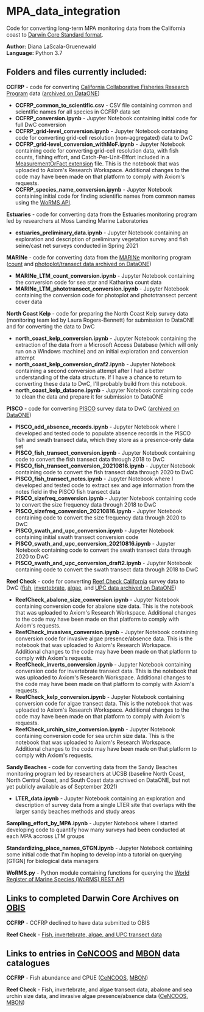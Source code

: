 # MPA_data_integration

Code for converting long-term MPA monitoring data from the California coast to [Darwin Core Standard format](https://dwc.tdwg.org/terms/#occurrence).

**Author:** Diana LaScala-Gruenewald <br>
**Language:** Python 3.7 

## Folders and files currently included:
**CCFRP** - code for converting [California Collaborative Fisheries Research Program](https://mlml.sjsu.edu/ccfrp/) data ([archived on DataONE](https://opc.dataone.org/view/doi%3A10.25494%2FP6901R))
- **CCFRP_common_to_scientific.csv** - CSV file containing common and scientific names for all species in CCFRP data set
- **CCFRP_conversion.ipynb** - Jupyter Notebook containing initial code for full DwC conversion
- **CCFRP_grid-level_conversion.ipynb** - Jupyter Notebook containing code for converting grid-cell resolution (non-aggregated) data to DwC
- **CCFRP_grid-level_conversion_withMoF.ipynb** - Jupyter Notebook containing code for converting grid-cell resolution data, with fish counts, fishing effort, and Catch-Per-Unit-Effort included in a [MeasurementOrFact extension](https://tools.gbif.org/dwca-validator/extension.do?id=http://rs.iobis.org/obis/terms/ExtendedMeasurementOrFact) file. This is the notebook that was uploaded to Axiom's Research Workspace. Additional changes to the code may have been made on that platform to comply with Axiom's requests.
- **CCFRP_species_name_conversion.ipynb** - Jupyter Notebook containing initial code for finding scientific names from common names using the [WoRMS API](http://www.marinespecies.org/rest/).

**Estuaries** - code for converting data from the Estuaries monitoring program led by researchers at Moss Landing Marine Laboratories
- **estuaries_preliminary_data.ipynb** - Jupyter Notebook containing an exploration and description of preliminary vegetation survey and fish seine/cast net surveys conducted in Spring 2021

**MARINe** - code for converting data from the [MARINe](https://marine.ucsc.edu/) monitoring program ([count](https://data.piscoweb.org/metacatui/view/doi%3A10.6085%2FAA%2Fmarine_ltm.4.8) and [photoplot/transect data archived on DataONE](https://data.piscoweb.org/metacatui/view/doi%3A10.6085%2FAA%2Fmarine_ltm.12.5))
- **MARINe_LTM_count_conversion.ipynb** - Jupyter Notebook containing the conversion code for sea star and Katharina count data
- **MARINe_LTM_phototransect_conversion.ipynb** - Jupyter Notebook containing the conversion code for photoplot and phototransect percent cover data

**North Coast Kelp** - code for preparing the North Coast Kelp survey data (monitoring team led by Laura Rogers-Bennett) for submission to DataONE and for converting the data to DwC
- **north_coast_kelp_conversion.ipynb** - Jupyter Notebook containing the extraction of the data from a Microsoft Access Database (which will only run on a Windows machine) and an initial exploration and conversion attempt
- **north_coast_kelp_conversion_draf2.ipynb** - Jupyter Notebook containing a second conversion attempt after I had a better understanding of the data structure. If I have a chance to return to converting these data to DwC, I'll probably build from this notebook.
- **north_coast_kelp_dataone.ipynb** - Jupyter Notebook containing code to clean the data and prepare it for submission to DataONE

**PISCO** - code for converting [PISCO](http://www.piscoweb.org/) survey data to DwC ([archived on DataONE](https://opc.dataone.org/view/MLPA_kelpforest.metadata.1))
- **PISCO_add_absence_records.ipynb** - Jupyter Notebook where I developed and tested code to populate absence records in the PISCO fish and swath transect data, which they store as a presence-only data set
- **PISCO_fish_transect_conversion.ipynb** - Jupyter Notebook containing code to convert the fish transect data through 2018 to DwC
- **PISCO_fish_transect_conversion_20210816.ipynb** - Jupyter Notebook containing code to convert the fish transect data through 2020 to DwC
- **PISCO_fish_transect_notes.ipynb** - Jupyter Notebook where I developed and tested code to extract sex and age information from the notes field in the PISCO fish transect data
- **PISCO_sizefreq_conversion.ipynb** - Jupyter Notebook containing code to convert the size frequency data through 2018 to DwC
- **PISCO_sizefreq_conversion_20210816.ipynb** - Jupyter Notebook containing code to convert the size frequency data through 2020 to DwC
- **PISCO_swath_and_upc_conversion.ipynb** - Jupyter Notebook containing initial swath transect conversion code
- **PISCO_swath_and_upc_conversion_20210816.ipynb** - Jupyter Notebook containing code to convert the swath transect data through 2020 to DwC
- **PISCO_swath_and_upc_conversion_draft2.ipynb** - Jupyter Notebook containing code to convert the swath transect data through 2018 to DwC

**Reef Check** - code for converting [Reef Check California](https://www.reefcheck.org/california-program/) survey data to DwC ([fish](https://opc.dataone.org/view/doi%3A10.25494%2FP6JS3M), [invertebrate](https://opc.dataone.org/view/doi%3A10.25494%2FP69885), [algae](https://opc.dataone.org/view/doi%3A10.25494%2FP65K5W), and [UPC data archived on DataONE](https://opc.dataone.org/view/doi%3A10.25494%2FP6F30N))
- **ReefCheck_abalone_size_conversion.ipynb** - Jupyter Notebook containing conversion code for abalone size data. This is the notebook that was uploaded to Axiom's Research Workspace. Additional changes to the code may have been made on that platform to comply with Axiom's requests.
- **ReefCheck_invasives_conversion.ipynb** - Jupyter Notebook containing conversion code for invasive algae presence/absence data. This is the notebook that was uploaded to Axiom's Research Workspace. Additional changes to the code may have been made on that platform to comply with Axiom's requests.
- **ReefCheck_inverts_conversion.ipynb** - Jupyter Notebook containing conversion code for invertebrate transect data. This is the notebook that was uploaded to Axiom's Research Workspace. Additional changes to the code may have been made on that platform to comply with Axiom's requests.
- **ReefCheck_kelp_conversion.ipynb** - Jupyter Notebook containing conversion code for algae transect data. This is the notebook that was uploaded to Axiom's Research Workspace. Additional changes to the code may have been made on that platform to comply with Axiom's requests.
- **ReefCheck_urchin_size_conversion.ipynb** - Jupyter Notebook containing conversion code for sea urchin size data. This is the notebook that was uploaded to Axiom's Research Workspace. Additional changes to the code may have been made on that platform to comply with Axiom's requests.

**Sandy Beaches** - code for converting data from the Sandy Beaches monitoring program led by researchers at UCSB (baseline North Coast, North Central Coast, and South Coast data archived on DataONE, but not yet publicly available as of September 2021)
- **LTER_data.ipynb** - Jupyter Notebook containing an exploration and description of survey data from a single LTER site that overlaps with the larger sandy beaches methods and study areas

**Sampling_effort_by_MPA.ipynb** - Jupyter Notebook where I started developing code to quantify how many surveys had been conducted at each MPA accross LTM groups

**Standardizing_place_names_GTGN.ipynb** - Jupyter Notebook containing some initial code that I'm hoping to develop into a tutorial on querying [GTGN] for biological data managers

**WoRMS.py** - Python module containing functions for querying the [World Register of Marine Species (WoRMS) REST API](http://www.marinespecies.org/rest/)

## Links to completed Darwin Core Archives on [OBIS](https://obis.org/)
**CCFRP** - CCFRP declined to have data submitted to OBIS

**Reef Check** - [Fish, invertebrate, algae, and UPC transect data](https://obis.org/dataset/cfceb150-bbe2-4efb-8682-14cfc7167e7c)

## Links to entries in [CeNCOOS](https://data.cencoos.org/) and [MBON](https://mbon.ioos.us/) data catalogues
**CCFRP** - Fish abundance and CPUE ([CeNCOOS](https://data.cencoos.org/#module-metadata/e2685d37-f661-4e47-b55f-47890ef243d6/0d895d62-3aa1-4b6a-b2ec-e7e12aab74f8), [MBON](https://mbon.ioos.us/#module-metadata/e2685d37-f661-4e47-b55f-47890ef243d6/0d895d62-3aa1-4b6a-b2ec-e7e12aab74f8))

**Reef Check** - Fish, invertebrate, and algae transect data, abalone and sea urchin size data, and invasive algae presence/absence data ([CeNCOOS](https://data.cencoos.org/#module-metadata/10b12afd-c2d4-410b-bff1-c94ca0b71a24/43a6cb45-1c97-477c-8977-805d4910c2ea), [MBON](https://mbon.ioos.us/#module-metadata/10b12afd-c2d4-410b-bff1-c94ca0b71a24))
